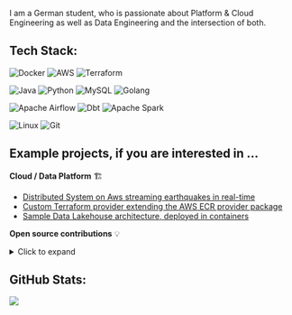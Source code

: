 I am a German student, who is passionate about Platform & Cloud Engineering as well as Data Engineering and the intersection of both.


## Tech Stack:
![Docker](https://img.shields.io/badge/docker-%230db7ed.svg?style=for-the-badge&logo=docker&logoColor=white) ![AWS](https://img.shields.io/badge/AWS-232F3E?style=for-the-badge&logo=amazonwebservices&logoColor=white) ![Terraform](https://img.shields.io/badge/terraform-%235835CC.svg?style=for-the-badge&logo=terraform&logoColor=white)

![Java](https://img.shields.io/badge/Java-ED8B00?style=for-the-badge&logo=openjdk&logoColor=white) ![Python](https://img.shields.io/badge/python-3670A0?style=for-the-badge&logo=python&logoColor=ffdd54) ![MySQL](https://img.shields.io/badge/mysql-%2300f.svg?style=for-the-badge&logo=mysql&logoColor=white) ![Golang](https://img.shields.io/badge/Go-00ADD8?logo=Go&logoColor=white&style=for-the-badge)

![Apache Airflow](https://img.shields.io/badge/Apache%20Airflow-017CEE?style=for-the-badge&logo=Apache%20Airflow&logoColor=white) ![Dbt](https://img.shields.io/badge/dbt-FF694B?style=for-the-badge&logo=dbt&logoColor=white) ![Apache Spark](https://img.shields.io/badge/Apache_Spark-FFFFFF?style=for-the-badge&logo=apachespark&logoColor=#E35A16) 

![Linux](https://img.shields.io/badge/Linux-FCC624?style=for-the-badge&logo=linux&logoColor=black) ![Git](https://img.shields.io/badge/GIT-E44C30?style=for-the-badge&logo=git&logoColor=white)



## Example projects, if you are interested in ...

__Cloud / Data Platform__  🏗

- [Distributed System on Aws streaming earthquakes in real-time](https://github.com/dominikhei/eartquake-streaming)
- [Custom Terraform provider extending the AWS ECR provider package](https://github.com/dominikhei/terraform-provider-ecr-build-push-image)
- [Sample Data Lakehouse architecture, deployed in containers](https://github.com/dominikhei/Local-Data-LakeHouse) 

__Open source contributions__ 💡

<details closed>
  <summary>Click to expand</summary>
 
| Project        | Added                                                                                                          | Link                                                                |
|----------------|----------------------------------------------------------------------------------------------------------------|---------------------------------------------------------------------|
| Apache Airflow | Functionality and respective unit tests to export and import roles including permissions using the Airflow CLI | [Merged Pull-Request](https://github.com/apache/airflow/pull/36347) |
| Apache Airflow | Changed the Airflow docker-compose to easily ingest custom config files and added relevant documentation       | [Merged Pull-Request](https://github.com/apache/airflow/pull/36289) |
| PM4PY          | Functionality to filter for a maximum coverage percentage of graph variants                                    | [Merged Pull-Request](https://github.com/pm4py/pm4py-core/pull/383) |
| Apache Airflow | Added missing documentation for an Operator                                                                    | [Merged Pull-Request](https://github.com/apache/airflow/pull/44787) |
| Apache Airflow | Changed the Kubernetes JobOperator to solve an existing race condition                                         | [Closed Pull-Request](https://github.com/apache/airflow/pull/48121)
| Apache Airflow | Changed internals of db export-archived command to write table rows in batches and not run into OOM issues     | [Merged Pull-Request](https://github.com/apache/airflow/pull/51268)
| Apache Airflow | Fixed Regression with the RDS Operator                                                                         | [Merged Pull-Request](https://github.com/apache/airflow/pull/51196)
</details>

## GitHub Stats:
![](https://github-readme-stats.vercel.app/api/top-langs/?username=dominikhei&theme=default&hide_border=false&include_all_commits=true&count_private=false&layout=compact)
